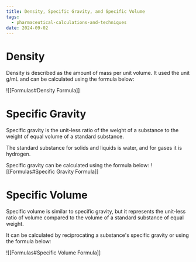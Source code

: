 ```yaml
---
title: Density, Specific Gravity, and Specific Volume
tags:
  - pharmaceutical-calculations-and-techniques
date: 2024-09-02
---
```

# Density
Density is described as the amount of mass per unit volume. It used the unit $\text{g}/\text{mL}$ and can be calculated using the formula below:

![[Formulas#Density Formula]]
# Specific Gravity
Specific gravity is the unit-less ratio of the weight of a substance to the weight of equal volume of a standard substance. 

The standard substance for solids and liquids is water, and for gases it is hydrogen.

Specific gravity can be calculated using the formula below:
![[Formulas#Specific Gravity Formula]]
# Specific Volume
Specific volume is similar to specific gravity, but it represents the unit-less ratio of volume compared to the volume of a standard substance of equal weight.

It can be calculated by reciprocating a substance's specific gravity or using the formula below:

![[Formulas#Specific Volume Formula]]